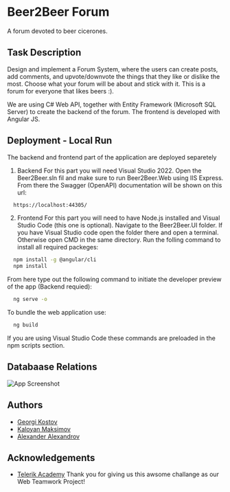 
# Beer2Beer Forum

A forum devoted to beer cicerones.



## Task Description

Design and implement a Forum System, where the users can create posts, add
comments, and upvote/downvote the things that they like or dislike the most.
Choose what your forum will be about and stick with it. This is a forum for everyone that likes beers :).

We are using C# Web API, together with Entity Framework (Microsoft SQL Server) to create the backend of the forum. The frontend is developed with Angular JS.

## Deployment - Local Run

The backend and frontend part of the application are deployed separetely

1. Backend
For this part you will need Visual Studio 2022. Open the Beer2Beer.sln fil and make sure to run Beer2Beer.Web using IIS Express. From there the Swagger (OpenAPI) documentation will be shown on this 
url:

```bash
  https://localhost:44305/
```

2. Frontend
For this part you will need to have Node.js installed and Visual Studio Code (this one is optional). Navigate to the Beer2Beer.UI folder. If you have Visual Studio code open the folder there and open a terminal. Otherwise open CMD in the same directory. Run the folling command to install all required packeges:

```bash
  npm install -g @angular/cli
  npm install
```
From here type out the following command to initiate the developer preview of the app (Backend requied):
```bash
  ng serve -o
```
To bundle the web application use:
```bash
  ng build
```
If you are using Visual Studio Code these commands are preloaded in the npm scripts section.
## Databaase Relations

![App Screenshot](https://i.imgur.com/R09hrIy.png)


## Authors

- [Georgi Kostov](https://gitlab.com/G3rg1)
- [Kaloyan Maksimov](https://gitlab.com/k.maksimov)
- [Alexander Alexandrov](https://gitlab.com/alexandrov41)



## Acknowledgements

 - [Telerik Academy](https://www.telerikacademy.com/)
 Thank you for giving us this awsome challange as our Web Teamwork Project!
